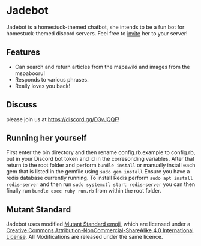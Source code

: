 # Jadebot

Jadebot is a homestuck-themed chatbot, she intends to be a fun bot for homestuck-themed discord servers. Feel free to [invite](https://discordapp.com/oauth2/authorize?client_id=331204502277586945&scope=bot&permissions=379968) her to your server!

## Features

- Can search and return articles from the mspawiki and images from the mspabooru!
- Responds to various phrases.
- Really loves you back!

## Discuss

please join us at <https://discord.gg/D3vJQQF>!

## Running  her yourself

First enter the bin directory and then rename config.rb.example to config.rb, put in your Discord bot token and id in the corresonding variables. After that return to the root folder and perform `bundle install` or manually install each gem that is listed in the gemfile using `sudo gem install` Ensure you have a redis database currently running. To install Redis perform
`
sudo apt install redis-server
`
and then run
`
sudo systemctl start redis-server
`
you can then finally run
`
bundle exec ruby run.rb
`
from within the root folder.

## Mutant Standard
 Jadebot uses modified [Mutant Standard emoji](https://mutant.tech), which are licensed under a [Creative Commons Attribution-NonCommercial-ShareAlike 4.0 International License](https://creativecommons.org/licenses/by-nc-sa/4.0/). All Modifications are released under the same licence. 
